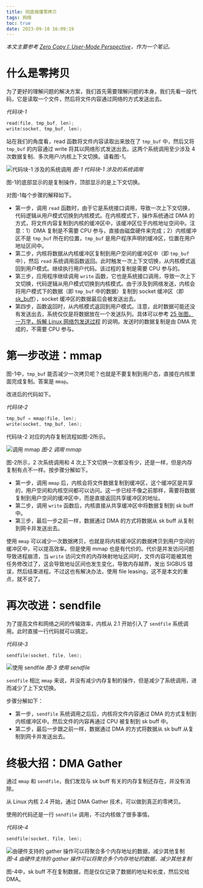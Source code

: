 ```yaml
---
title: 彻底搞懂零拷贝
tags: 网络
toc: true
date: 2023-09-10 16:09:19
---
```



*本文主要参考 [Zero Copy I: User-Mode Perspective](https://www.linuxjournal.com/article/6345?page=0,0)，作为一个笔记。*

# 什么是零拷贝

为了更好的理解问题的解决方案，我们首先需要理解问题的本身。我们先看一段代码，它是读取一个文件，然后将文件内容通过网络的方式发送出去。

*代码块-1*
```c
read(file, tmp_buf, len);
write(socket, tmp_buf, len);
```

站在我们的角度看，read 函数将文件内容读取出来放在了 `tmp_buf` 中，然后又将 `tmp_buf` 的内容通过 write 将其以网络形式发送出去。这两个系统调用至少涉及 4 次数据复制、多次用户/内核上下文切换。请看图-1。

![代码块-1 涉及的系统调用](https://www.linuxjournal.com/files/linuxjournal.com/linuxjournal/articles/063/6345/6345f1.jpg)
*图-1 代码块-1 涉及的系统调用*

图-1的底部显示的是复制操作，顶部显示的是上下文切换。

对图-1每个步骤的解释如下。

* 第一步，调用 `read` 函数时，由于它是系统接口调用，导致一次上下文切换，代码逻辑从用户模式切换到内核模式。在内核模式下，操作系统通过 DMA 的方式，将文件内容复制到内核的缓冲区中，该缓冲区位于内核地址空间中。注意：1）DMA 复制是不需要 CPU 参与，直接由磁盘硬件来完成；2）内核缓冲区不是 `tmp_buf` 所在的位置，`tmp_buf` 是用户程序声明的缓冲区，位置在用户地址区间中。
* 第二步，内核将数据从内核缓冲区复制到用户空间的缓冲区中（即 `tmp_buf` 中），然后 `read` 系统调用函数返回。此时触发一次上下文切换，从内核模式返回到用户模式。继续执行用户代码。该过程的复制是需要 CPU 参与的。
* 第三步，应用程序继续调用 `write` 函数，它也是系统接口调用，导致一次上下文切换，代码逻辑从用户模式切换到内核模式。由于涉及到网络发送，内核会将用户模式下的数据（即 `tmp_buf` 中的数据）复制到 socket 缓冲区（即 [sk_buff](https://docs.kernel.org/networking/skbuff.html)），socket 缓冲区的数据最后会被发送出去。
* 第四步，函数返回时，从内核模式返回到用户模式。注意，此时数据可能还没有发送出去，系统仅仅是将数据放在一个发送队列。具体可以参考 [25 张图，一万字，拆解 Linux 网络包发送过程](https://mp.weixin.qq.com/s/wThfD9th9e_-YGHJJ3HXNQ) 的说明。发送时的数据复制是由 DMA 完成的，不需要 CPU 参与。

# 第一步改进：mmap

图-1中，`tmp_buf` 能否减少一次拷贝呢？也就是不要复制到用户态，直接在内核里面完成复制。答案是 `mmap`。

改进后的代码如下。

*代码块-2*
```c
tmp_buf = mmap(file, len);
write(socket, tmp_buf, len);
```

代码块-2 对应的内存复制流程如图-2所示。

![调用 mmap](https://www.linuxjournal.com/files/linuxjournal.com/linuxjournal/articles/063/6345/6345f2.jpg)
*图-2 调用 mmap*

图-2所示，2 次系统调用和 4 次上下文切换一次都没有少，还是一样，但是内存复制有点不一样。按步骤分解如下。

* 第一步，调用 `mmap` 后，内核会将文件数据复制到缓冲区，这个缓冲区是共享的，用户空间和内核空间都可以访问。这一步已经不像之前那样，需要将数据复制到用户空间的缓冲区中，而是直接返回共享缓冲区的地址。
* 第二步，调用 `write` 函数后，内核直接从共享缓冲区中将数据复制到 sk buff 中。
* 第三步，最后一步之前一样，数据通过 DMA 的方式将数据从 sk buff 从复制到网卡并发送出去。

使用 `mmap` 可以减少一次数据拷贝，也就是将内核缓冲区的数据拷贝到用户空间的缓冲区中，可以提高效率。但是使用 mmap 也是有代价的。代价是并发访问问题导致进程崩溃，当 `write` 访问文件的内存映射地址区间时，文件内容可能被其他任务修改过了，这会导致地址区间也发生变化，导致内存越界，发出 SIGBUS 错误，然后结束进程。不过这也有解决办法，使用 file leasing，这不是本文的重点，就不说了。

# 再次改进：sendfile

为了提高文件和网络之间的传输效率，内核从 2.1 开始引入了 `sendfile` 系统调用。此时直接一行代码就可以搞定。

*代码块-3*
```c
sendfile(socket, file, len);
```

![使用 sendfile](https://www.linuxjournal.com/files/linuxjournal.com/linuxjournal/articles/063/6345/6345f3.jpg)
*图-3 使用 sendfile*

`sendfile` 相比 `mmap` 来说，并没有减少内存复制的操作，但是减少了系统调用，进而减少了上下文切换。

步骤分解如下：
* 第一步，`sendfile` 系统调用之后后，内核将文件内容通过 DMA 的方式复制到内核缓冲区中。然后文件的内容再通过 CPU 被复制到 sk buff 中。
* 第二步，最后一步跟之前一样，数据通过 DMA 的方式将数据从 sk buff 从复制到网卡并发送出去。

# 终极大招：DMA Gather

通过 `mmap` 和 `sendfile`，我们发现与 sk buff 有关的内存复制还存在，并没有消除。

从 Linux 内核 2.4 开始，通过 DMA Gather 技术，可以做到真正的零拷贝。

使用的代码还是一行 `sendfile` 调用，不过内核做了很多事情。

*代码块-4*
```c
sendfile(socket, file, len);
```

![由硬件支持的 gather 操作可以将聚合多个内存地址的数据，减少其他复制](https://www.linuxjournal.com/files/linuxjournal.com/linuxjournal/articles/063/6345/6345f4.jpg)
*图-4 由硬件支持的 gather 操作可以将聚合多个内存地址的数据，减少其他复制*

图-4中，sk buff 不在复制数据，而是仅仅记录了数据的地址和长度，然后交给 DMA。